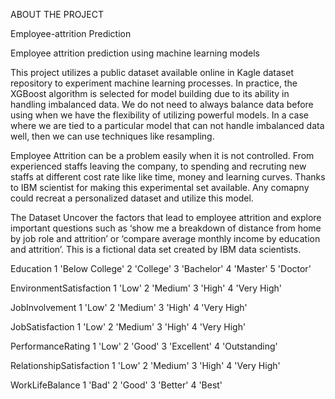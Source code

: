 ABOUT THE PROJECT

Employee-attrition Prediction

Employee attrition prediction using machine learning models

This project utilizes a public dataset available online in Kagle dataset repository to experiment machine learning processes. In practice, the XGBoost algorithm is selected for model building due to its ability in handling imbalanced data. We do not need to always balance data before using when we have the flexibility of utilizing powerful models. In a case where we are tied to a particular model that can not handle imbalanced data well, then we can use techniques like resampling.

Employee Attrition can be a problem easily when it is not controlled. From experienced staffs leaving the company, to spending and recruting new staffs at different cost rate like like time, money and learning curves. Thanks to IBM scientist for making this experimental set available. Any comapny could recreat a personalized dataset and utilize this model. 

The Dataset
Uncover the factors that lead to employee attrition and explore important questions such as ‘show me a breakdown of distance from home by job role and attrition’ or ‘compare average monthly income by education and attrition’. This is a fictional data set created by IBM data scientists.

Education
1 'Below College'
2 'College'
3 'Bachelor'
4 'Master'
5 'Doctor'

EnvironmentSatisfaction
1 'Low'
2 'Medium'
3 'High'
4 'Very High'

JobInvolvement
1 'Low'
2 'Medium'
3 'High'
4 'Very High'

JobSatisfaction
1 'Low'
2 'Medium'
3 'High'
4 'Very High'

PerformanceRating
1 'Low'
2 'Good'
3 'Excellent'
4 'Outstanding'

RelationshipSatisfaction
1 'Low'
2 'Medium'
3 'High'
4 'Very High'

WorkLifeBalance
1 'Bad'
2 'Good'
3 'Better'
4 'Best'
